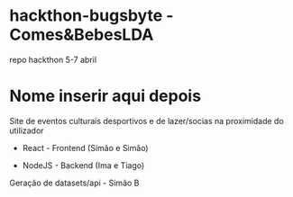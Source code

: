 # hackthon-bugsbyte - Comes&BebesLDA
repo hackthon 5-7 abril

# Nome inserir aqui depois

Site de eventos culturais desportivos e de lazer/socias na proximidade do utilizador


- React - Frontend (Simão e Simão)

- NodeJS - Backend (Ima e Tiago) 

Geração de datasets/api - Simão B